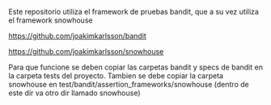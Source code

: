 Este repositorio utiliza el framework de pruebas bandit, que a su vez utiliza el framework snowhouse


https://github.com/joakimkarlsson/bandit

https://github.com/joakimkarlsson/snowhouse

Para que funcione se deben copiar las carpetas bandit y specs de bandit en la carpeta tests del proyecto. 
Tambien se debe copiar la carpeta snowhouse en test/bandit/assertion_frameworks/snowhouse (dentro de este dir va otro dir llamado snowhouse)